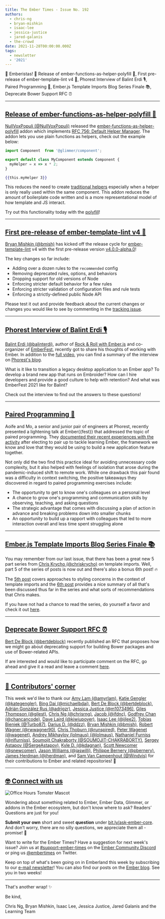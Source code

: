 ```yaml
---
title: The Ember Times - Issue No. 192
authors:
  - chris-ng
  - bryan-mishkin
  - isaac-lee
  - jessica-justice
  - jared-galanis
  - the-crowd
date: 2021-11-28T00:00:00.000Z
tags:
  - newsletter
  - '2021'
---
```


👋 Emberistas! 🐹
Release of ember-functions-as-helper-polyfill 🎉,
First pre-release of ember-template-lint v4 🧹,
Phorest Interview of Balint Erdi 🎙️,
Paired Programming 👭,
Ember.js Template Imports Blog Series Finale 📚,
Deprecate Bower Support RFC ⏰

---

## [Release of ember-functions-as-helper-polyfill 🎉](https://twitter.com/nullvoxpopuli/status/1460052313624784899)

[NullVoxPopuli (@NullVoxPopuli)](https://github.com/NullVoxPopuli) released the [ember-functions-as-helper-polyfill](https://github.com/NullVoxPopuli/ember-functions-as-helper-polyfill) addon which implements [RFC 756: Default Helper Manager](https://github.com/emberjs/rfcs/pull/756). The addon lets you use plain functions as helpers, check out the example below:

```javascript
import Component  from '@glimmer/component';

export default class MyComponent extends Component {
  myHelper = x => x * 2;
}
```

```handlebars
{{this.myHelper 3}}
```

This reduces the need to create [traditional helpers](https://guides.emberjs.com/release/components/helper-functions/) especially when a helper is only really used within the same component. This addon reduces the amount of boilerplate code written and is a more representational model of how template and JS interact.

Try out this functionality today with the [polyfill](https://github.com/NullVoxPopuli/ember-functions-as-helper-polyfill)!

---

## [First pre-release of ember-template-lint v4 🧹](https://github.com/ember-template-lint/ember-template-lint/releases/tag/v4.0.0-alpha.0)

[Bryan Mishkin (@bmish)](https://github.com/bmish) has kicked off the release cycle for [ember-template-lint](https://github.com/ember-template-lint/ember-template-lint) v4 with the first pre-release version [v4.0.0-alpha.0](https://github.com/ember-template-lint/ember-template-lint/releases/tag/v4.0.0-alpha.0)!

The key changes so far include:

* Adding over a dozen rules to the `recommended` config
* Removing deprecated rules, options, and behaviors
* Dropping support for old versions of Node
* Enforcing stricter default behavior for a few rules
* Enforcing stricter validation of configuration files and rule tests
* Enforcing a strictly-defined public Node API

Please test it out and provide feedback about the current changes or changes you would like to see by commenting in the [tracking issue](https://github.com/ember-template-lint/ember-template-lint/issues/1908).

---

## [Phorest Interview of Balint Erdi 🎙️](https://nothingventured.rocks/ember-phorest-with-balint-erdi-7e90126975ee)

[Balint Erdi (@balinterdi)](https://github.com/balinterdi), author of [Rock & Roll with Ember.js](https://balinterdi.com/rock-and-roll-with-emberjs/) and co-organizer of [EmberFest](https://emberfest.eu/), recently got to share his thoughts of working with Ember. In addition to the [full video](https://www.youtube.com/watch?v=BQ46w3PGw7s), you can find a summary of the interview on [Phorest's blog](https://nothingventured.rocks/ember-phorest-with-balint-erdi-7e90126975ee).

What is it like to transition a legacy desktop application to an Ember app? To develop a brand new app that runs on Embroider? How can I hire developers and provide a good culture to help with retention? And what was EmberFest 2021 like for Balint?

Check out the interview to find out the answers to these questions!

---

## [Paired Programming 👭](https://nothingventured.rocks/the-perfect-pair-8d72db3d8a8b)

Aoife and Mo, a senior and junior pair of engineers at Phorest, recently presented a lightening talk at Ember{{fest}} that addressed the topic of paired programming. They [documented their recent experiences with the activity](https://nothingventured.rocks/the-perfect-pair-8d72db3d8a8b) after electing to pair up to tackle learning Ember, the framework we know and love that they would be using to build a new application feature together.

Not only did the two find this practice ideal for avoiding unnecessary code complexity, but it also helped with feelings of isolation that arose during the pandemic-induced shift to remote work. While one drawback this pair found was a difficulty in context switching, the positive takeaways they discovered in regard to paired programming exercises include:

* The opportunity to get to know one's colleagues on a personal level
* A chance to grow one's programming and communication skills by observing, teaching, and asking questions
* The strategic advantage that comes with discussing a plan of action in advance and breaking problems down into smaller chunks
* An opportunity to build up a rapport with colleagues that led to more interaction overall and less time spent struggling alone

---

## [Ember.js Template Imports Blog Series Finale 📚](https://v5.chriskrycho.com/journal/ember-template-imports/)

You may remember from our last issue, that there has been a great new 5 part series from [Chris Krycho (@chriskrycho)](https://github.com/chriskrycho) on template imports. Well, part 5 of the series of posts is now out and there's also a bonus 6th post! 🔥

The [5th post](https://v5.chriskrycho.com/journal/ember-template-imports/part-5/) covers approaches to styling concerns in the context of template imports and the [6th post](https://v5.chriskrycho.com/journal/ember-template-imports/part-6/) provides a nice summary of all that's been discussed thus far in the series and what sorts of recommendations that Chris makes.

If you have not had a chance to read the series, do yourself a favor and check it out [here](https://v5.chriskrycho.com/journal/ember-template-imports/).

---

## [Deprecate Bower Support RFC ⏰](https://github.com/emberjs/rfcs/pull/772)

[Bert De Block (@bertdeblock)](https://github.com/bertdeblock) recently published an RFC that proposes how we might go about deprecating support for building Bower packages and use of Bower-related APIs.

If are interested and would like to participate comment on the RFC, go ahead and give it a read and leave a comment [here](https://github.com/emberjs/rfcs/pull/772).

---

## [👏 Contributors' corner](https://guides.emberjs.com/release/contributing/repositories/)

<p>This week we'd like to thank our <a href="https://github.com/amyrlam" rel="noopener noreferrer" target="_blank">Amy Lam (@amyrlam)</a>, <a href="https://github.com/kategengler" rel="noopener noreferrer" target="_blank">Katie Gengler (@kategengler)</a>, <a href="https://github.com/michaelbdai" rel="noopener noreferrer" target="_blank">Bing Dai (@michaelbdai)</a>, <a href="https://github.com/bertdeblock" rel="noopener noreferrer" target="_blank">Bert De Block (@bertdeblock)</a>, <a href="https://github.com/adrigzr" rel="noopener noreferrer" target="_blank">Adrián González Rus (@adrigzr)</a>, <a href="https://github.com/m1073496" rel="noopener noreferrer" target="_blank">Jessica Justice (@m1073496)</a>, <a href="https://github.com/gilest" rel="noopener noreferrer" target="_blank">Giles Thompson (@gilest)</a>, <a href="https://github.com/chrisrng" rel="noopener noreferrer" target="_blank">Chris Ng (@chrisrng)</a>, <a href="https://github.com/jfdnc" rel="noopener noreferrer" target="_blank">Jacob (@jfdnc)</a>, <a href="https://github.com/chancancode" rel="noopener noreferrer" target="_blank">Godfrey Chan (@chancancode)</a>, <a href="https://github.com/kiwiupover" rel="noopener noreferrer" target="_blank">Dave Laird (@kiwiupover)</a>, <a href="https://github.com/ijlee2" rel="noopener noreferrer" target="_blank">Isaac Lee (@ijlee2)</a>, <a href="https://github.com/Turbo87" rel="noopener noreferrer" target="_blank">Tobias Bieniek (@Turbo87)</a>, <a href="https://github.com/ddzz" rel="noopener noreferrer" target="_blank">Darius D. (@ddzz)</a>, <a href="https://github.com/bmish" rel="noopener noreferrer" target="_blank">Bryan Mishkin (@bmish)</a>, <a href="https://github.com/rwwagner90" rel="noopener noreferrer" target="_blank">Robert Wagner (@rwwagner90)</a>, <a href="https://github.com/runspired" rel="noopener noreferrer" target="_blank">Chris Thoburn (@runspired)</a>, <a href="https://github.com/wagenet" rel="noopener noreferrer" target="_blank">Peter Wagenet (@wagenet)</a>, <a href="https://github.com/lolmaus" rel="noopener noreferrer" target="_blank">Andrey Mikhaylov (lolmaus) (@lolmaus)</a>, <a href="https://github.com/nlfurniss" rel="noopener noreferrer" target="_blank">Nathaniel Furniss (@nlfurniss)</a>, <a href="https://github.com/SOUMOJIT-CHAKRABORTY" rel="noopener noreferrer" target="_blank">Soumojit Chakraborty (@SOUMOJIT-CHAKRABORTY)</a>, <a href="https://github.com/SergeAstapov" rel="noopener noreferrer" target="_blank">Sergey Astapov (@SergeAstapov)</a>, <a href="https://github.com/kdagnan" rel="noopener noreferrer" target="_blank">Kyle D. (@kdagnan)</a>, <a href="https://github.com/snewcomer" rel="noopener noreferrer" target="_blank">Scott Newcomer (@snewcomer)</a>, <a href="https://github.com/jaswilli" rel="noopener noreferrer" target="_blank">Jason Williams (@jaswilli)</a>, <a href="https://github.com/pbernery" rel="noopener noreferrer" target="_blank">Philippe Bernery (@pbernery)</a>, <a href="https://github.com/jherdman" rel="noopener noreferrer" target="_blank">James Herdman (@jherdman)</a>, and <a href="https://github.com/Windvis" rel="noopener noreferrer" target="_blank">Sam Van Campenhout (@Windvis)</a> for their contributions to Ember and related repositories! 💖</p>

---

## [🤓 Connect with us](https://docs.google.com/forms/d/e/1FAIpQLScqu7Lw_9cIkRtAiXKitgkAo4xX_pV1pdCfMJgIr6Py1V-9Og/viewform)

<div class="blog-row">
  <img class="float-right small transparent padded" alt="Office Hours Tomster Mascot" title="Readers' Questions" src="/images/tomsters/officehours.png" />

  <p>Wondering about something related to Ember, Ember Data, Glimmer, or addons in the Ember ecosystem, but don't know where to ask? Readers’ Questions are just for you!</p>

  <p><strong>Submit your own</strong> short and sweet <strong>question</strong> under <a href="https://bit.ly/ask-ember-core" target="rq">bit.ly/ask-ember-core</a>. And don’t worry, there are no silly questions, we appreciate them all - promise! 🤞</p>

  <p>Want to write for the Ember Times? Have a suggestion for next week's issue? Join us at <a href="https://discordapp.com/channels/480462759797063690/485450546887786506">#support-ember-times</a> on the <a href="https://discord.gg/emberjs">Ember Community Discord</a> or ping us <a href="https://twitter.com/embertimes">@embertimes</a> on Twitter.</p>

  <p>Keep on top of what's been going on in Emberland this week by subscribing to our <a href="https://embertimes.substack.com/">e-mail newsletter</a>! You can also find our posts on the <a href="https://blog.emberjs.com/tag/newsletter">Ember blog</a>. See you in two weeks!</p>
</div>

---

That's another wrap! ✨

Be kind,

Chris Ng, Bryan Mishkin, Isaac Lee, Jessica Justice, Jared Galanis and the Learning Team
